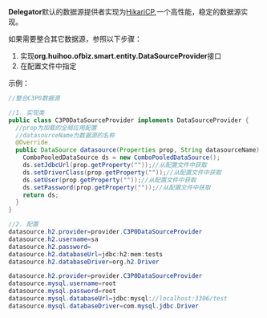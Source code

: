 **Delegator**默认的数据源提供者实现为[HikariCP](https://github.com/brettwooldridge/HikariCP),一个高性能，稳定的数据源实现。

如果需要整合其它数据源，参照以下步骤：

1. 实现**org.huihoo.ofbiz.smart.entity.DataSourceProvider**接口
2. 在配置文件中指定

示例：

```java
//整合C3P0数据源

//1. 实现类
public class C3P0DataSourceProvider implements DataSourceProvider {
  //prop为加载的全局应用配置
  //datasourceName为数据源的名称
  @Override
  public DataSource datasource(Properties prop, String datasourceName) {
    ComboPooledDataSource ds = new ComboPooledDataSource();
    ds.setJdbcUrl(prop.getProperty(""));//从配置文件中获取
    ds.setDriverClass(prop.getProperty(""));//从配置文件中获取
    ds.setUser(prop.getProperty(""));//从配置文件中获取
    ds.setPassword(prop.getProperty(""));//从配置文件中获取
    return ds;
  }
}

//2. 配置
datasource.h2.provider=provider.C3P0DataSourceProvider
datasource.h2.username=sa
datasource.h2.password=
datasource.h2.databaseUrl=jdbc:h2:mem:tests
datasource.h2.databaseDriver=org.h2.Driver

datasource.h2.provider=provider.C3P0DataSourceProvider
datasource.mysql.username=root
datasource.mysql.password=root
datasource.mysql.databaseUrl=jdbc:mysql://localhost:3306/test
datasource.mysql.databaseDriver=com.mysql.jdbc.Driver


```